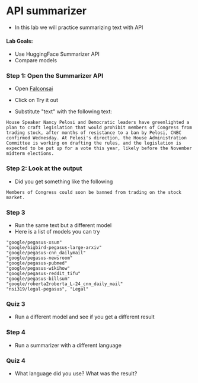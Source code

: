 # API summarizer

* In this lab we will practice summarizing text with API

#### Lab Goals:

* Use HuggingFace Summarizer API
* Compare models


### Step 1: Open the Summarizer API

* Open [Falconsai](https://huggingface.co/Falconsai/text_summarization)

* Click on Try it out
* Substitute "text" with the following text:

```text
House Speaker Nancy Pelosi and Democratic leaders have greenlighted a plan to craft legislation that would prohibit members of Congress from trading stock, after months of resistance to a ban by Pelosi, CNBC confirmed Wednesday. At Pelosi's direction, the House Administration Committee is working on drafting the rules, and the legislation is expected to be put up for a vote this year, likely before the November midterm elections.
```

### Step 2: Look at the output
* Did you get something like the following
```text
Members of Congress could soon be banned from trading on the stock market.
```

### Step 3
* Run the same text but a different model
* Here is a list of models you can try

```text
"google/pegasus-xsum"
"google/bigbird-pegasus-large-arxiv"
"google/pegasus-cnn_dailymail"
"google/pegasus-newsroom"
"google/pegasus-pubmed"
"google/pegasus-wikihow"
"google/pegasus-reddit_tifu"
"google/pegasus-billsum"
"google/roberta2roberta_L-24_cnn_daily_mail"
"nsi319/legal-pegasus", "Legal"
```

### Quiz 3

* Run a different model and see if you get a different result

### Step 4

* Run a summarizer with a different language

### Quiz 4

* What language did you use? What was the result?